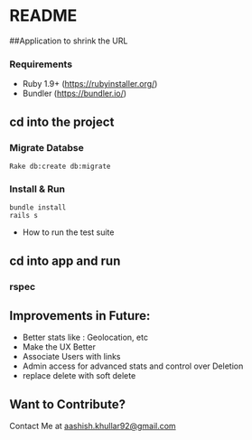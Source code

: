 # README



##Application to shrink the URL 

### Requirements
* Ruby 1.9+ (https://rubyinstaller.org/)
* Bundler (https://bundler.io/)


## cd into the project 

### Migrate Databse 




```
Rake db:create db:migrate
```




### Install & Run

```
bundle install
rails s
```




* How to run the test suite

## cd into app and run 
### rspec

## Improvements in Future:

* Better stats like : Geolocation, etc
* Make the UX Better
* Associate Users with links
* Admin access for advanced stats and control over Deletion
* replace delete with soft delete 


## Want to Contribute?

Contact Me at aashish.khullar92@gmail.com
